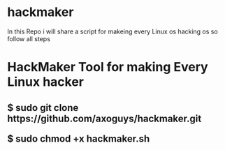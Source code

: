 # hackmaker
In this Repo i will share a script for makeing every Linux os hacking os so follow all steps 
<h1> 
HackMaker Tool for making Every Linux hacker

</h1>
<h2><b>
$ sudo git clone https://github.com/axoguys/hackmaker.git
  
  $ sudo chmod +x hackmaker.sh 

</b></h2>



